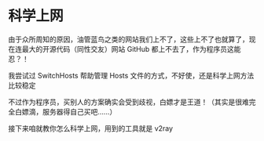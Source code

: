 # 科学上网

由于众所周知的原因，油管蓝鸟之类的网站我们上不了，这些上不了也就算了，现在连最大的开源代码（同性交友）网站 GitHub 都上不去了，作为程序员这能忍？！

我尝试过 SwitchHosts 帮助管理 Hosts 文件的方式，不好使，还是科学上网方法比较稳定

不过作为程序员，买别人的方案确实会受到歧视，白嫖才是王道！（其实是很难完全白嫖滴，服务器得自己买吧……）

接下来咱就教你怎么科学上网，用到的工具就是 v2ray
